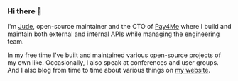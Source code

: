 ### Hi there 👋

I'm [Jude](https://stephenjude.me), open-source maintainer and the CTO of [Pay4Me](https://pay4me.app/) where I build and maintain both external and internal APIs while managing the engineering team.

In my free time I've built and maintained various open-source projects of my own like. Occasionally, I also speak at conferences and user groups. And I also blog from time to time about various things on [my website](https://stephenjude.me).
